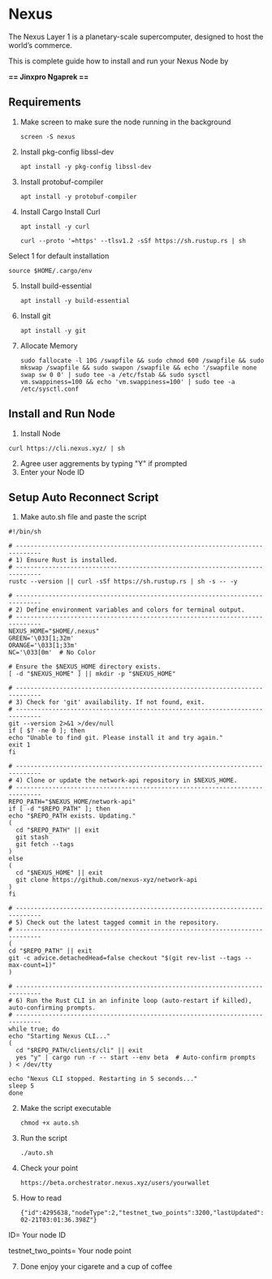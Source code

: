 # Nexus
The Nexus Layer 1 is a planetary-scale supercomputer, designed to host the world’s commerce.

This is complete guide how to install and run your Nexus Node by 

**== Jinxpro Ngaprek ==**


## Requirements

1. Make screen to make sure the node running in the background
   ```
   screen -S nexus
   ```
    
2. Install pkg-config libssl-dev
   ```
   apt install -y pkg-config libssl-dev
   ```

3. Install protobuf-compiler
   ```
   apt install -y protobuf-compiler
   ```

4. Install Cargo
   Install Curl
   ```
   apt install -y curl
   ```
   ```
   curl --proto '=https' --tlsv1.2 -sSf https://sh.rustup.rs | sh
   ```
  Select 1 for default installation
   ```
   source $HOME/.cargo/env
   ```
5. Install build-essential
   ```
   apt install -y build-essential
   ```

6. Install git
   ```
   apt install -y git
   ```
        
6. Allocate Memory
   ```
   sudo fallocate -l 10G /swapfile && sudo chmod 600 /swapfile && sudo mkswap /swapfile && sudo swapon /swapfile && echo '/swapfile none swap sw 0 0' | sudo tee -a /etc/fstab && sudo sysctl vm.swappiness=100 && echo 'vm.swappiness=100' | sudo tee -a /etc/sysctl.conf
   ```


## Install and Run Node

1. Install Node
  ```
  curl https://cli.nexus.xyz/ | sh
  ```
2. Agree user aggrements by typing "Y" if prompted
3. Enter your Node ID

## Setup Auto Reconnect Script
1. Make auto.sh file and paste the script
  ```
#!/bin/sh

# -----------------------------------------------------------------------------
# 1) Ensure Rust is installed.
# -----------------------------------------------------------------------------
rustc --version || curl -sSf https://sh.rustup.rs | sh -s -- -y

# -----------------------------------------------------------------------------
# 2) Define environment variables and colors for terminal output.
# -----------------------------------------------------------------------------
NEXUS_HOME="$HOME/.nexus"
GREEN='\033[1;32m'
ORANGE='\033[1;33m'
NC='\033[0m'  # No Color

# Ensure the $NEXUS_HOME directory exists.
[ -d "$NEXUS_HOME" ] || mkdir -p "$NEXUS_HOME"

# -----------------------------------------------------------------------------
# 3) Check for 'git' availability. If not found, exit.
# -----------------------------------------------------------------------------
git --version 2>&1 >/dev/null
if [ $? -ne 0 ]; then
  echo "Unable to find git. Please install it and try again."
  exit 1
fi

# -----------------------------------------------------------------------------
# 4) Clone or update the network-api repository in $NEXUS_HOME.
# -----------------------------------------------------------------------------
REPO_PATH="$NEXUS_HOME/network-api"
if [ -d "$REPO_PATH" ]; then
  echo "$REPO_PATH exists. Updating."
  (
    cd "$REPO_PATH" || exit
    git stash
    git fetch --tags
  )
else
  (
    cd "$NEXUS_HOME" || exit
    git clone https://github.com/nexus-xyz/network-api
  )
fi

# -----------------------------------------------------------------------------
# 5) Check out the latest tagged commit in the repository.
# -----------------------------------------------------------------------------
(
  cd "$REPO_PATH" || exit
  git -c advice.detachedHead=false checkout "$(git rev-list --tags --max-count=1)"
)

# -----------------------------------------------------------------------------
# 6) Run the Rust CLI in an infinite loop (auto-restart if killed), auto-confirming prompts.
# -----------------------------------------------------------------------------
while true; do
  echo "Starting Nexus CLI..."
  (
    cd "$REPO_PATH/clients/cli" || exit
    yes "y" | cargo run -r -- start --env beta  # Auto-confirm prompts
  ) < /dev/tty

  echo "Nexus CLI stopped. Restarting in 5 seconds..."
  sleep 5
done
  ```

2. Make the script executable
   ```
   chmod +x auto.sh
   ```
   
3. Run the script
   ```
   ./auto.sh
   ``` 
   
6. Check your point
   ```
   https://beta.orchestrator.nexus.xyz/users/yourwallet
   ```
   
7. How to read
   ```
   {"id":4295638,"nodeType":2,"testnet_two_points":3200,"lastUpdated":"2025-02-21T03:01:36.398Z"}
   ```
ID= Your node ID

testnet_two_points= Your node point
   
7. Done enjoy your cigarete and a cup of coffee
